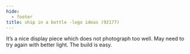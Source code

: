 ```yaml
---
hide:
  - footer
title: ship in a bottle -lego ideas (92177)
---
```


It’s a nice display piece which does not photograph too well. May need to try again with better light. The build is easy.

